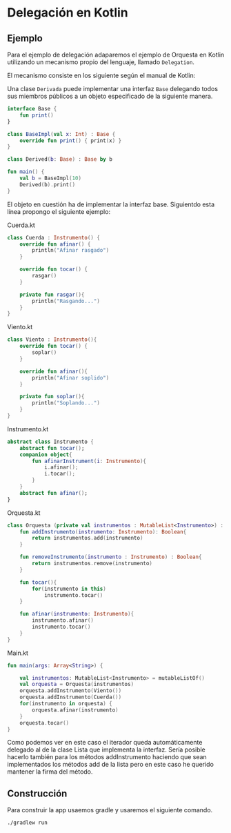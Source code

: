# Delegación en Kotlin

## Ejemplo

Para el ejemplo de delegación adaparemos el ejemplo de Orquesta en Kotlin utilizando un mecanismo propio del lenguaje, llamado `Delegation`.

El mecanismo consiste en los siguiente según el manual de Kotlin: 

Una clase `Derivada` puede implementar una interfaz `Base` delegando todos sus miembros públicos a un objeto especificado de la siguiente manera.

```kotlin
interface Base {
    fun print()
}

class BaseImpl(val x: Int) : Base {
    override fun print() { print(x) }
}

class Derived(b: Base) : Base by b

fun main() {
    val b = BaseImpl(10)
    Derived(b).print()
}
```

El objeto en cuestión ha de implementar la interfaz base. Siguientdo esta línea propongo el siguiente ejemplo:

Cuerda.kt

```kotlin
class Cuerda : Instrumento() {
    override fun afinar() {
        println("Afinar rasgado")
    }

    override fun tocar() {
        rasgar()
    }

    private fun rasgar(){
        println("Rasgando...")
    }
}
```

Viento.kt

```kotlin
class Viento : Instrumento(){
    override fun tocar() {
        soplar()
    }

    override fun afinar(){
        println("Afinar soplido")
    }

    private fun soplar(){
        println("Soplando...")
    }
}
```

Instrumento.kt

```kotlin
abstract class Instrumento {
    abstract fun tocar();
    companion object{
        fun afinarInstrument(i: Instrumento){
            i.afinar();
            i.tocar();
        }
    }
    abstract fun afinar();
}
```

Orquesta.kt

```kotlin
class Orquesta (private val instrumentos : MutableList<Instrumento>) : Iterable<Instrumento> by instrumentos{
    fun addInstrumento(instrumento: Instrumento): Boolean{
        return instrumentos.add(instrumento)
    }

    fun removeInstrumento(instrumento : Instrumento) : Boolean{
        return instrumentos.remove(instrumento)
    }

    fun tocar(){
        for(instrumento in this)
            instrumento.tocar()
    }

    fun afinar(instrumento: Instrumento){
        instrumento.afinar()
        instrumento.tocar()
    }
}
```

Main.kt

```kotlin
fun main(args: Array<String>) {

    val instrumentos: MutableList<Instrumento> = mutableListOf()
    val orquesta = Orquesta(instrumentos)
    orquesta.addInstrumento(Viento())
    orquesta.addInstrumento(Cuerda())
    for(instrumento in orquesta) {
        orquesta.afinar(instrumento)
    }
    orquesta.tocar()
}
```

Como podemos ver en este caso el iterador queda automáticamente delegado al de la clase Lista que implementa la interfaz. Sería posible hacerlo también para los métodos addInstrumento haciendo que sean implementados los métodos add de la lista pero en este caso he querido mantener la firma del método.

## Construcción

Para construir la app usaemos gradle y usaremos el siguiente comando.

`./gradlew run`